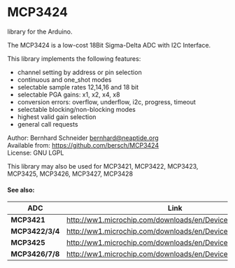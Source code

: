 MCP3424
=======

library for the Arduino.

  The MCP3424 is a low-cost 18Bit Sigma-Delta ADC with I2C Interface.

  This library implements the following features:

   - channel setting by address or pin selection
   - continuous and one_shot modes
   - selectable sample rates 12,14,16 and 18 bit
   - selectable PGA gains: x1, x2, x4, x8
   - conversion errors: overflow, underflow, i2c, progress, timeout
   - selectable blocking/non-blocking modes
   - highest valid gain selection
   - general call requests


  Author:          Bernhard Schneider <bernhard@neaptide.org><br>
  Available from:  https://github.com/bersch/MCP3424<br>
  License:         GNU LGPL<br>

  
  This library may also be used for MCP3421, MCP3422, MCP3423, MCP3425, MCP3426, MCP3427, MCP3428

  #### See also: 
  
  ADC | Link
  ------------ | -------------
  **MCP3421** | http://ww1.microchip.com/downloads/en/DeviceDoc/22003e.pdf<br>
  **MCP3422/3/4** | http://ww1.microchip.com/downloads/en/DeviceDoc/22088b.pdf<br>
  **MCP3425** | http://ww1.microchip.com/downloads/en/DeviceDoc/22072b.pdf<br>
  **MCP3426/7/8** | http://ww1.microchip.com/downloads/en/DeviceDoc/22226a.pdf<br>
  
